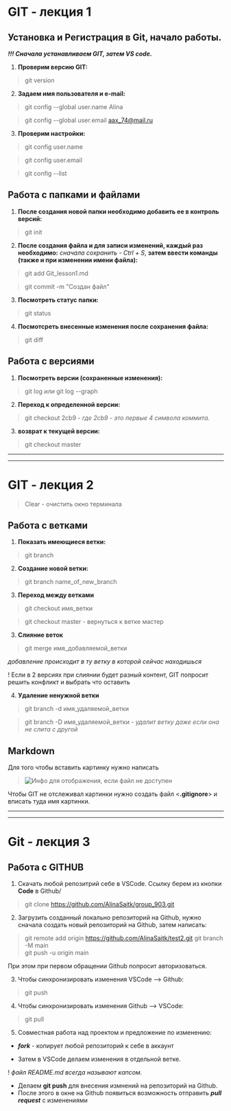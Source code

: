 # GIT - лекция 1

## Установка и Регистрация в Git, начало работы.

***!!! Сначала устанавливаем GIT, затем VS code.***

1. **Проверим версию GIT:**  

> git version

2. **Задаем имя пользователя и e-mail:**
 
> git config --global user.name Alina

> git config --global user.email aax_74@mail.ru

3. **Проверим настройки:**

>git config user.name

>git config user.email

>git config --list

## Работа с папками и файлами

1. **После создания новой папки необходимо добавить ее в контроль версий:**

>git init

2. **После создания файла и для записи изменений, каждый раз необходимо:** *сначала сохранить - Ctrl + S*, **затем ввести команды (также и при изменении имени файла):**

>git add Git_lesson1.md

>git commit -m "Создан файл"

3. **Посмотреть статус папки:**

>git status

4. **Посмотсреть внесенные изменения после сохранения файла:**

>git diff

## Работа с версиями

1. **Посмотреть версии (сохраненные изменения):**

>git log *или* git log --graph

2. **Переход к определенной версии:**

>git checkout 2cb9 - *где 2cb9 - это первые 4 символа коммита.*

3. **возврат к текущей версии:**

>git checkout master


---
---
# GIT - лекция 2

>Clear - очистить окно терминала

## Работа с ветками

1. **Показать имеющиеся ветки:**

>git branch

2. **Создание новой ветки:**

>git branch name_of_new_branch

3. **Переход между ветками**
>git checkout имя_ветки

>git checkout master  -  вернуться к ветке мастер


3. **Слияние веток**
>git merge имя_добавляемой_ветки

*добавление происходит в ту ветку в которой сейчас находишься*

! Если в 2 версиях при слиянии будет разный контент, GIT попросит решить конфликт и выбрать что оставить

4. **Удаление ненужной ветки**
>git branch -d имя_удаляемой_ветки

>git branch -D имя_удаляемой_ветки 
*- удалит ветку даже если она не слита с другой*

## Markdown

Для того чтобы вставить картинку нужно написать
>![Инфо для отображения, если файл не доступен](имя_файлаю.jpg)

Чтобы GIT не отслеживал картинки нужно создать файл <**.gitignore**> и вписать туда имя картинки.

---
---
# Git - лекция 3

## Работа с GITHUB

1. Скачать любой репозитрий себе в VSCode. Ссылку берем из кнопки **Code** в Github/
>git clone https://github.com/AlinaSaitk/group_903.git

2. Загрузить созданный локально репозиторий на Github, нужно сначала создать новый репозиторий на Github, затем написать: 
>git remote add origin https://github.com/AlinaSaitk/test2.git
git branch -M main  
git push -u origin main

При этом при первом обращении Github попросит авторизоваться.

3. Чтобы синхронизировать изменения VSCode --> Github:
>git push

4. Чтобы синхронизировать изменения Github --> VSCode:
>git pull

5. Совместная работа над проектом и предложение по изменению:

* ***fork*** - копирует любой репозиторий к себе в аккаунт

* Затем в VSCode делаем изменения в отдельной ветке.

! *файл README.md всегда называют капсом.*

* Делаем **git push** для внесения измнений на репозиторий на Github.
* После этого в окне на Github появиться возможность отправить ***pull request*** с изменениями


